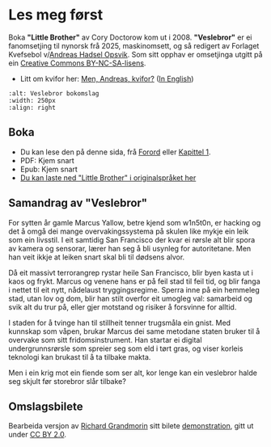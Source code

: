 # Les meg først

Boka **"Little Brother"** av Cory Doctorow kom ut i 2008. **"Veslebror"** er ei fanomsetjing til nynorsk frå 2025, maskinomsett, og så redigert av Forlaget Kvefsebol v/[Andreas Hadsel Opsvik](https://tutoteket.no/@tanketom). Som sitt opphav er omsetjinga utgitt på ein [Creative Commons BY-NC-SA-lisens](LICENSE.md).

* Litt om kvifor her: [Men, Andreas, kvifor?](/04-tillegg/01-Men-kvifor.md) ([In English](/04-tillegg/02-But-why.md))

```{image} ../images/veslebror-omslag-thumbnail.png
:alt: Veslebror bokomslag
:width: 250px
:align: right
```

## Boka

* Du kan lese den på denne sida, frå [Forord](/01-intro/02-intro.md) eller [Kapittel 1](/02-boka/01-Kapittel1.md).
* PDF: Kjem snart
* Epub: Kjem snart
* [Du kan laste ned "Little Brother" i originalspråket her](https://craphound.com/littlebrother/download/)

## Samandrag av "Veslebror"
For sytten år gamle Marcus Yallow, betre kjend som w1n5t0n, er hacking og det å omgå dei mange overvakingssystema på skulen like mykje ein leik som ein livsstil. I eit samtidig San Francisco der kvar ei rørsle alt blir spora av kamera og sensorar, lærer han seg å bli usynleg for autoritetane. Men han veit ikkje at leiken snart skal bli til dødsens alvor.

Då eit massivt terrorangrep rystar heile San Francisco, blir byen kasta ut i kaos og frykt. Marcus og venene hans er på feil stad til feil tid, og blir fanga i nettet til eit nytt, nådelaust tryggingsregime. Sperra inne på ein hemmeleg stad, utan lov og dom, blir han stilt overfor eit umogleg val: samarbeid og svik alt du trur på, eller gjer motstand og risiker å forsvinne for alltid.

I staden for å tvinge han til stillheit tenner trugsmåla ein gnist. Med kunnskap som våpen, brukar Marcus dei same metodane staten bruker til å overvake som sitt fridomsinstrument. Han startar ei digital undergrunnsrørsle som spreier seg som eld i tørt gras, og viser korleis teknologi kan brukast til å ta tilbake makta. 

Men i ein krig mot ein fiende som ser alt, kor lenge kan ein veslebror halde seg skjult før storebror slår tilbake?

## Omslagsbilete
Bearbeida versjon av [Richard Grandmorin](https://www.flickr.com/photos/r_grandmorin/) sitt bilete [demonstration](https://www.flickr.com/photos/r_grandmorin/11153529315), gitt ut under [CC BY 2.0](https://creativecommons.org/licenses/by/2.0/deed.en).